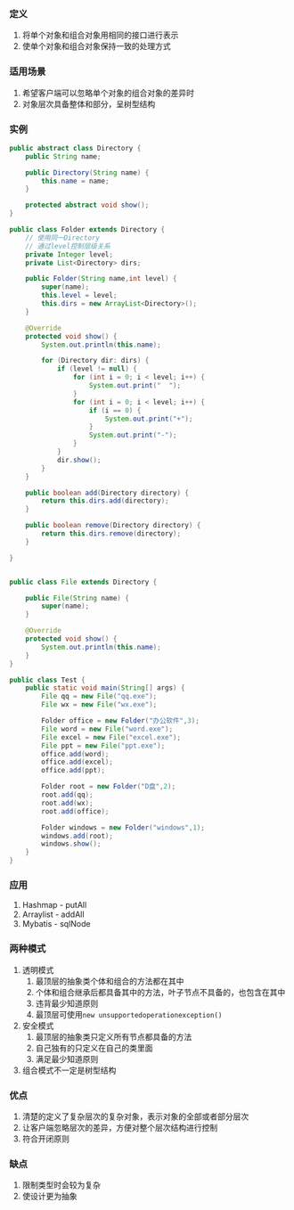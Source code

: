 ### 定义

1. 将单个对象和组合对象用相同的接口进行表示
2. 使单个对象和组合对象保持一致的处理方式



### 适用场景

1. 希望客户端可以忽略单个对象的组合对象的差异时
2. 对象层次具备整体和部分，呈树型结构

### 实例

```java
public abstract class Directory {
    public String name;

    public Directory(String name) {
        this.name = name;
    }

    protected abstract void show();
}

public class Folder extends Directory {
    // 使用同一Directory
    // 通过level控制层级关系
    private Integer level;
    private List<Directory> dirs;

    public Folder(String name,int level) {
        super(name);
        this.level = level;
        this.dirs = new ArrayList<Directory>();
    }

    @Override
    protected void show() {
        System.out.println(this.name);

        for (Directory dir: dirs) {
            if (level != null) {
                for (int i = 0; i < level; i++) {
                    System.out.print("  ");
                }
                for (int i = 0; i < level; i++) {
                    if (i == 0) {
                        System.out.print("+");
                    }
                    System.out.print("-");
                }
            }
            dir.show();
        }
    }

    public boolean add(Directory directory) {
        return this.dirs.add(directory);
    }

    public boolean remove(Directory directory) {
        return this.dirs.remove(directory);
    }

}


public class File extends Directory {

    public File(String name) {
        super(name);
    }

    @Override
    protected void show() {
        System.out.println(this.name);
    }
}

public class Test {
    public static void main(String[] args) {
        File qq = new File("qq.exe");
        File wx = new File("wx.exe");

        Folder office = new Folder("办公软件",3);
        File word = new File("word.exe");
        File excel = new File("excel.exe");
        File ppt = new File("ppt.exe");
        office.add(word);
        office.add(excel);
        office.add(ppt);

        Folder root = new Folder("D盘",2);
        root.add(qq);
        root.add(wx);
        root.add(office);

        Folder windows = new Folder("windows",1);
        windows.add(root);
        windows.show();
    }
}
```



### 应用

1. Hashmap - putAll
2. Arraylist  - addAll
3. Mybatis - sqlNode



### 两种模式

1. 透明模式
   1. 最顶层的抽象类个体和组合的方法都在其中
   2. 个体和组合继承后都具备其中的方法，叶子节点不具备的，也包含在其中
   3. 违背最少知道原则
   4. 最顶层可使用`new unsupportedoperationexception()`
2. 安全模式
   1. 最顶层的抽象类只定义所有节点都具备的方法
   2. 自己独有的只定义在自己的类里面
   3. 满足最少知道原则
3. 组合模式不一定是树型结构



### 优点

1. 清楚的定义了复杂层次的复杂对象，表示对象的全部或者部分层次
2. 让客户端忽略层次的差异，方便对整个层次结构进行控制
3. 符合开闭原则



### 缺点

1. 限制类型时会较为复杂
2. 使设计更为抽象



